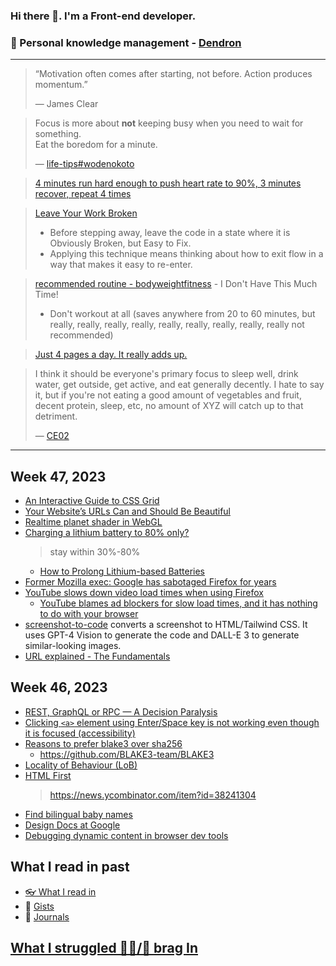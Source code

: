 ### Hi there 👋. I'm a Front-end developer.
### 🌱 Personal knowledge management - [Dendron](https://luke-snaw.github.io/)

---

> “Motivation often comes after starting, not before. Action produces momentum.”
>
> — James Clear

> Focus is more about **not** keeping busy when you need to wait for something.  
> Eat the boredom for a minute.
>
> — [life-tips#wodenokoto](https://luke-snaw.github.io/notes/ettkt3iClONnxpbGwBVLl/#wodenokoto)

> [4 minutes run hard enough to push heart rate to 90%, 3 minutes recover, repeat 4 times](https://news.ycombinator.com/item?id=34213181)

> [Leave Your Work Broken](https://census.dev/blog/an-on-ramp-to-flow)
>
> - Before stepping away, leave the code in a state where it is Obviously Broken, but Easy to Fix.
> - Applying this technique means thinking about how to exit flow in a way that makes it easy to re-enter.

> [recommended routine - bodyweightfitness](https://www.reddit.com/r/bodyweightfitness/wiki/kb/recommended_routine/) - I Don't Have This Much Time!
>
> - Don't workout at all (saves anywhere from 20 to 60 minutes, but really, really, really, really, really, really, really, really, really not recommended)

> [Just 4 pages a day. It really adds up.](https://news.ycombinator.com/item?id=34779980)

> I think it should be everyone's primary focus to sleep well, drink water, get outside, get active, and eat generally decently. I hate to say it, but if you're not eating a good amount of vegetables and fruit, decent protein, sleep, etc, no amount of XYZ will catch up to that detriment.
>
> — [CE02](https://news.ycombinator.com/item?id=35056071)

---

## Week 47, 2023

- [An Interactive Guide to CSS Grid](https://www.joshwcomeau.com/css/interactive-guide-to-grid/)
- [Your Website’s URLs Can and Should Be Beautiful](https://opuszine.us/posts/your-websites-urls-can-should-be-beautiful)
- [Realtime planet shader in WebGL](https://github.com/jsulpis/realtime-planet-shader)
- [Charging a lithium battery to 80% only?](https://electronics.stackexchange.com/a/623375)
  > stay within 30%-80%
  - [How to Prolong Lithium-based Batteries](https://batteryuniversity.com/article/bu-808-how-to-prolong-lithium-based-batteries)
- [Former Mozilla exec: Google has sabotaged Firefox for years](https://www.zdnet.com/article/former-mozilla-exec-google-has-sabotaged-firefox-for-years/)
- [YouTube slows down video load times when using Firefox](https://old.reddit.com/r/youtube/comments/17z8hsz/youtube_has_started_to_artificially_slow_down/)
  - [YouTube blames ad blockers for slow load times, and it has nothing to do with your browser](https://www.androidauthority.com/youtube-blames-ad-blockers-slow-load-times-3387523/)
- [screenshot-to-code](https://github.com/abi/screenshot-to-code) converts a screenshot to HTML/Tailwind CSS. It uses GPT-4 Vision to generate the code and DALL-E 3 to generate similar-looking images.
- [URL explained - The Fundamentals](https://ittavern.com/url-explained-the-fundamentals/)

## Week 46, 2023

- [REST, GraphQL or RPC — A Decision Paralysis](https://itnext.io/rest-graphql-or-rpc-a-decision-paralysis-0acaa84b5a27)
- [Clicking `<a>` element using Enter/Space key is not working even though it is focused (accessibility)](https://stackoverflow.com/a/66311677/5163033)
- [Reasons to prefer blake3 over sha256](https://peergos.org/posts/blake3)
  - https://github.com/BLAKE3-team/BLAKE3
- [Locality of Behaviour (LoB)](https://htmx.org/essays/locality-of-behaviour/)
- [HTML First](https://html-first.com/)
  > https://news.ycombinator.com/item?id=38241304
- [Find bilingual baby names](https://mixedname.com/)
- [Design Docs at Google](https://www.industrialempathy.com/posts/design-docs-at-google/)
- [Debugging dynamic content in browser dev tools](https://darekkay.com/blog/debugging-dynamic-content/)

## What I read in past

- [👓 What I read in](https://luke-snaw.github.io/notes/t9eilmx27nd8ytoelbm5v10/)
- 📝 [Gists](https://gist.github.com/Luke-SNAW)
- 📜 [Journals](https://luke-snaw.github.io/Luke-SNAW__netlify-CMS.github.io/)

## [What I struggled 🧗‍♂️/📣 brag In](https://luke-snaw.github.io/notes/6645fjtiqxtko03nuccgjj2/)
<!--
**Luke-SNAW/Luke-SNAW** is a ✨ _special_ ✨ repository because its `README.md` (this file) appears on your GitHub profile.

Here are some ideas to get you started:

- 🔭 I’m currently working on ...
- 🌱 I’m currently learning ...
- 👯 I’m looking to collaborate on ...
- 🤔 I’m looking for help with ...
- 💬 Ask me about ...
- 📫 How to reach me: ...
- 😄 Pronouns: ...
- ⚡ Fun fact: ...
-->

